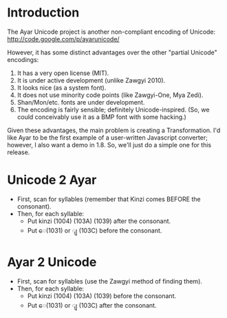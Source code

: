 # Introduction #

The Ayar Unicode project is another non-compliant encoding of Unicode:
http://code.google.com/p/ayarunicode/

However, it has some distinct advantages over the other "partial Unicode" encodings:
  1. It has a very open license (MIT).
  1. It is under active development (unlike Zawgyi 2010).
  1. It looks nice (as a system font).
  1. It does not use minority code points (like Zawgyi-One, Mya Zedi).
  1. Shan/Mon/etc. fonts are under development.
  1. The encoding is fairly sensible; definitely Unicode-inspired. (So, we could conceivably use it as a BMP font with some hacking.)

Given these advantages, the main problem is creating a Transformation. I'd like Ayar to be the first example of a user-written Javascript converter; however, I also want a demo in 1.8. So, we'll just do a simple one for this release.


# Unicode 2 Ayar #

  * First, scan for syllables (remember that Kinzi comes BEFORE the consonant).
  * Then, for each syllable:
    * Put kinzi (1004) (103A) (1039) after the consonant.
    * Put ေ(1031) or ျ (103C) before the consonant.

# Ayar 2 Unicode #

  * First, scan for syllables (use the Zawgyi method of finding them).
  * Then, for each syllable:
    * Put kinzi (1004) (103A) (1039) before the consonant.
    * Put ေ(1031) or ျ (103C) after the consonant.
